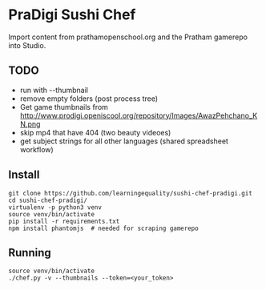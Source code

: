 PraDigi Sushi Chef
==================
Import content from prathamopenschool.org and the Pratham gamerepo into Studio.




TODO
----
  - run with --thumbnail
  - remove empty folders (post process tree)
  - Get game thumbnails from
    http://www.prodigi.openiscool.org/repository/Images/AwazPehchano_KN.png
  - skip mp4 that have 404 (two beauty videoes)
  - get subject strings for all other languages (shared spreadsheet workflow)



Install
-------

    git clone https://github.com/learningequality/sushi-chef-pradigi.git
    cd sushi-chef-pradigi/
    virtualenv -p python3 venv
    source venv/bin/activate
    pip install -r requirements.txt
    npm install phantomjs  # needed for scraping gamerepo



Running
-------

    source venv/bin/activate
    ./chef.py -v --thumbnails --token=<your_token>


